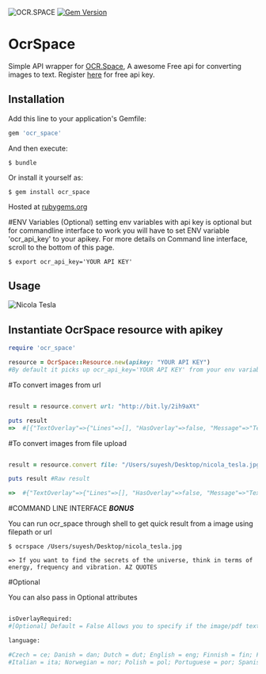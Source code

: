 ![OCR.SPACE](https://ocr.space/Content/Images/ocr.space.logo.png)
[![Gem Version](https://badge.fury.io/rb/ocr_space.svg)](https://badge.fury.io/rb/ocr_space)

# OcrSpace

Simple API wrapper for [OCR.Space](https://ocr.space), A awesome Free api for converting images to text. Register [here](http://space.us11.list-manage1.com/subscribe?u=ce17e59f5b68a2fd3542801fd&id=252aee70a1) for free api key.


## Installation

Add this line to your application's Gemfile:

```ruby
gem 'ocr_space'
```

And then execute:

    $ bundle

Or install it yourself as:

    $ gem install ocr_space

Hosted at [rubygems.org](https://rubygems.org/gems/ocr_space)

#ENV Variables (Optional)
setting env variables with api key is optional but for commandline interface to work you will have to set ENV variable 'ocr_api_key' to your apikey. For more details on Command line interface, scroll to the bottom of this page.

```
$ export ocr_api_key='YOUR API KEY'
```

## Usage

![Nicola Tesla](http://bit.ly/2ih9aXt)

## Instantiate OcrSpace resource with apikey

```ruby
require 'ocr_space'

resource = OcrSpace::Resource.new(apikey: "YOUR API KEY")
#By default it picks up ocr_api_key='YOUR API KEY' from your env variables
```

#To convert images from url

```ruby

result = resource.convert url: "http://bit.ly/2ih9aXt"

puts result
=>  #[{"TextOverlay"=>{"Lines"=>[], "HasOverlay"=>false, "Message"=>"Text overlay is not provided as it is not requested"}, "FileParseExitCode"=>1, "ParsedText"=>"If you want to find the secrets of the \r\nuniverse, think in terms of energy, \r\nfrequency and vibration. \r\nAZ QUOTES \r\n", "ErrorMessage"=>"", "ErrorDetails"=>""}]

```

#To convert images from file upload

```ruby

result = resource.convert file: "/Users/suyesh/Desktop/nicola_tesla.jpg"

puts result #Raw result

=>  #{"TextOverlay"=>{"Lines"=>[], "HasOverlay"=>false, "Message"=>"Text overlay is not provided as it is not requested"}, "FileParseExitCode"=>1, "ParsedText"=>"If you want to find the secrets of the \r\nuniverse, think in terms of energy, \r\nfrequency and vibration. \r\nAZ QUOTES \r\n", "ErrorMessage"=>"", "ErrorDetails"=>""}

```

#COMMAND LINE INTERFACE ***BONUS***

You can run ocr_space through shell to get quick result from a image using filepath or url

```
$ ocrspace /Users/suyesh/Desktop/nicola_tesla.jpg

=> If you want to find the secrets of the universe, think in terms of energy, frequency and vibration. AZ QUOTES

```

#Optional

You can also pass in Optional attributes

```ruby

isOverlayRequired:
#[Optional] Default = False Allows you to specify if the image/pdf text overlay is required. Overlay could be #used to show the text over the image

language:

#Czech = ce; Danish = dan; Dutch = dut; English = eng; Finnish = fin; French = fre; German = ger;Hungarian=hun;
#Italian = ita; Norwegian = nor; Polish = pol; Portuguese = por; Spanish = spa; Swedish = swe; #ChineseSimplified = chs; Greek = gre; Japanese = jpn; Russian = rus; Turkish = tur; ChineseTraditional = cht; #Korean = kor
```
